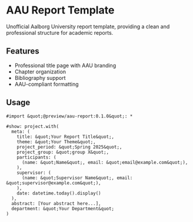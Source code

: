 # AAU Report Template

Unofficial Aalborg University report template, providing a clean and professional structure for academic reports.

## Features
- Professional title page with AAU branding
- Chapter organization
- Bibliography support
- AAU-compliant formatting

## Usage
```typst
#import &quot;@preview/aau-report:0.1.0&quot;: *

#show: project.with(
  meta: (
    title: &quot;Your Report Title&quot;,
    theme: &quot;Your Theme&quot;,
    project_period: &quot;Spring 2025&quot;,
    project_group: &quot;group X&quot;,
    participants: (
      (name: &quot;Name&quot;, email: &quot;email@example.com&quot;),
    ),
    supervisor: (
      (name: &quot;Supervisor Name&quot;, email: &quot;supervisor@example.com&quot;),
    ),
    date: datetime.today().display()
  ),
  abstract: [Your abstract here...],
  department: &quot;Your Department&quot;
)
